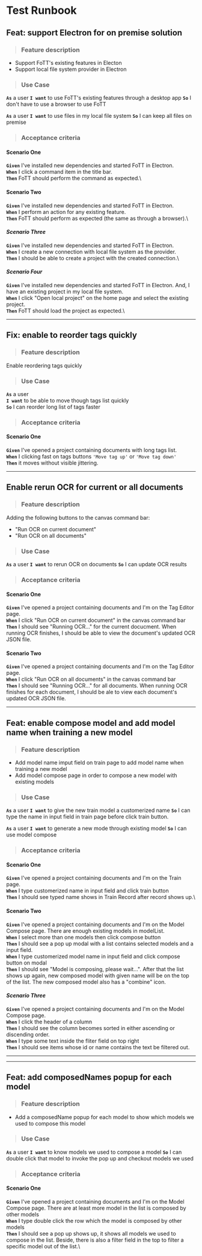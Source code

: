 # Test Runbook

## **Feat: support Electron for on premise solution**

> ### Feature description ###
- Support FoTT's existing features in Electon
- Support local file system provider in Electron

> ### Use Case ###

**`As`** a user
**`I want`** to use FoTT's existing features through a desktop app
**`So`** I don't have to use a browser to use FoTT

**`As`** a user
**`I want`** to use files in my local file system
**`So`** I can keep all files on premise

> ### Acceptance criteria ###

#### Scenario One ####

**`Given`** I've installed new dependencies and started FoTT in Electron.\
**`When`** I click a command item in the title bar.\
**`Then`** FoTT should perform the command as expected.\

#### **Scenario Two** ####

**`Given`** I've installed new dependencies and started FoTT in Electron.\
**`When`** I perform an action for any existing feature.\
**`Then`** FoTT should perform as expected (the same as through a browser).\

#### ***Scenario Three*** ####

**`Given`** I've installed new dependencies and started FoTT in Electron.\
**`When`** I create a new connection with local file system as the provider.\
**`Then`** I should be able to create a project with the created connection.\

#### ***Scenario Four*** ####

**`Given`** I've installed new dependencies and started FoTT in Electron. And, I have an existing project in my local file system.\
**`When`** I click "Open local project" on the home page and select the existing project.\
**`Then`** FoTT should load the project as expected.\

___

## **Fix: enable to reorder tags quickly**

> ### Feature description ###

Enable reordering tags quickly

> ### Use Case ###

**`As`** a user\
**`I want`** to be able to move though tags list quickly\
**`So`** I can reorder long list of tags faster

> ### Acceptance criteria ###

#### Scenario One ####

**`Given`** I've opened a project containing documents with long tags list.\
**`When`** I clicking fast on tags buttons `'Move tag up'` or `'Move tag down'`\
**`Then`** it moves without visible jittering.

___

## **Enable rerun OCR for current or all documents**

> ### Feature description ###
Adding the following buttons to the canvas command bar:

- "Run OCR on current document"
- "Run OCR on all documents"

> ### Use Case ###

**`As`** a user
**`I want`** to rerun OCR on documents
**`So`** I can update OCR results

> ### Acceptance criteria ###

#### Scenario One ####

**`Given`** I've opened a project containing documents and I'm on the Tag Editor page.\
**`When`** I click "Run OCR on current document" in the canvas command bar\
**`Then`** I should see "Running OCR..." for the current docucment. When running OCR finishes, I should be able to view the document's updated OCR JSON file.

#### **Scenario Two** ####

**`Given`** I've opened a project containing documents and I'm on the Tag Editor page.\
**`When`** I click "Run OCR on all documents" in the canvas command bar\
**`Then`** I should see "Running OCR..." for all documents. When running OCR finishes for each document, I should be ale to view each document's updated OCR JSON file.

___

## **Feat: enable compose model and add model name when training a new model**

> ### Feature description ###
- Add model name imput field on train page to add model name when training a new model
- Add model compose page in order to compose a new model with existing models

> ### Use Case ###

**`As`** a user
**`I want`** to give the new train model a customerized name 
**`So`** I can type the name in input field in train page before click train button.  

**`As`** a user
**`I want`** to generate a new mode through existing model 
**`So`** I can use model compose 

> ### Acceptance criteria ###

#### Scenario One ####

**`Given`** I've opened a project containing documents and I'm on the Train page.\
**`When`** I type customerized name in input field and click train button\
**`Then`** I should see typed name shows in Train Record after record shows up.\

#### **Scenario Two** ####

**`Given`** I've opened a project containing documents and I'm on the Model Compose page. There are enough existing models in modelList.\
**`When`** I select more than one models then click compose button\
**`Then`** I should see a pop up modal with a list contains selected models and a input field.\
**`When`** I type customerized model name in input field and click compose button on modal\
**`Then`** I should see "Model is composing, please wait...". After that the list shows up again, new composed model with given name will be on the top of the list. The new composed model also has a "combine" icon. 

#### ***Scenario Three*** ####

**`Given`** I've opened a project containing documents and I'm on the Model Compose page.\
**`When`** I click the header of a column\
**`Then`** I should see the column becomes sorted in either ascending or discending order.\
**`When`** I type some text inside the fliter field on top right\
**`Then`** I should see items whose id or name contains the text be filtered out. 

___
___

## **Feat: add composedNames popup for each model**

> ### Feature description ###
- Add a composedName popup for each model to show which models we used to compose this model

> ### Use Case ###

**`As`** a user
**`I want`** to know models we used to compose a model 
**`So`** I can double click that model to invoke the pop up and checkout models we used  


> ### Acceptance criteria ###

#### Scenario One ####

**`Given`** I've opened a project containing documents and I'm on the Model Compose page. There are at least more model in the list is composed by other models\
**`When`** I type double click the row which the model is composed by other models\
**`Then`** I should see a pop up shows up, it shows all models we used to compose in the list. Beside, there is also a filter field in the top to filter a specific model out of the list.\
